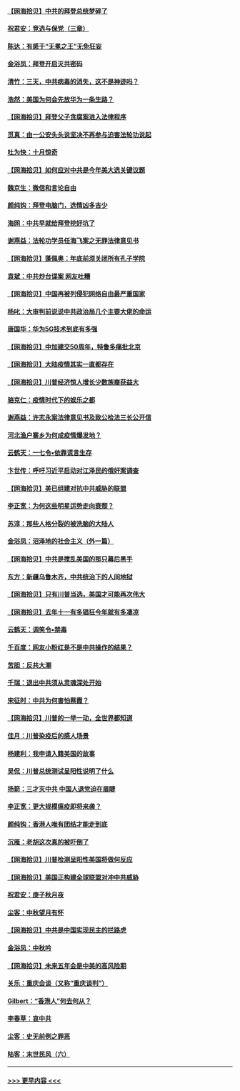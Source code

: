 #### [【网海拾贝】中共的拜登总统梦碎了](../pages/nsc993/n12487896.md?t=10201402) 
#### [祝君安：竞选与保党（三章）](../pages/nsc993/n12487258.md?t=10201402) 
#### [陈达：有感于“无冕之王”无免狂妄](../pages/nsc993/n12485133.md?t=10201402) 
#### [金浴凤：拜登开启灭共密码](../pages/nsc993/n12485125.md?t=10201402) 
#### [清竹：三天，中共病毒的消失，这不是神迹吗？](../pages/nsc993/n12485027.md?t=10201402) 
#### [浩然：美国为何会先放华为一条生路？](../pages/nsc993/n12484997.md?t=10201402) 
#### [【网海拾贝】拜登父子贪腐案进入法律程序](../pages/nsc993/n12484957.md?t=10201402) 
#### [觅真：由一公安头头说坚决不再参与迫害法轮功说起](../pages/nsc993/n12484212.md?t=10201402) 
#### [吐为快：十月惊奇](../pages/nsc993/n12484172.md?t=10201402) 
#### [【网海拾贝】如何应对中共是今年美大选关键议题](../pages/nsc993/n12483755.md?t=10201402) 
#### [魏京生：微信和言论自由](../pages/nsc993/n12483372.md?t=10201402) 
#### [颜纯钩：拜登电脑门，选情凶多吉少](../pages/nsc993/n12482666.md?t=10201402) 
#### [海网：中共早就给拜登挖好坑了](../pages/nsc993/n12482660.md?t=10201402) 
#### [谢燕益：法轮功学员任海飞案之无罪法律意见书](../pages/nsc993/n12482512.md?t=10201402) 
#### [【网海拾贝】蓬佩奥：年底前须关闭所有孔子学院](../pages/nsc993/n12482443.md?t=10201402) 
#### [袁斌：中共炒台谍案 网友吐糟](../pages/nsc993/n12481564.md?t=10201402) 
#### [【网海拾贝】中国再被列侵犯网络自由最严重国家](../pages/nsc993/n12479643.md?t=10201402) 
#### [杨叱：大审判前说说中共政治局几个主要大佬的命运](../pages/nsc993/n12477527.md?t=10201402) 
#### [唐国华：华为5G技术到底有多强](../pages/nsc993/n12477483.md?t=10201402) 
#### [【网海拾贝】中加建交50周年，特鲁多痛批北京](../pages/nsc993/n12476892.md?t=10201402) 
#### [【网海拾贝】大陆疫情其实一直都存在](../pages/nsc993/n12473948.md?t=10201402) 
#### [【网海拾贝】川普经济惊人增长少数族裔获益大](../pages/nsc993/n12471565.md?t=10201402) 
#### [骆克仁：疫情时代下的娱乐之都](../pages/nsc993/n12471312.md?t=10201402) 
#### [谢燕益：许志永案法律意见书及致公检法三长公开信](../pages/nsc993/n12470870.md?t=10201402) 
#### [河北渔户寨乡为何成疫情爆发地？](../pages/nsc993/n12464936.md?t=10201402) 
#### [云鹤天：一七令▪依靠谎言生存](../pages/nsc993/n12470034.md?t=10201402) 
#### [卞世传：呼吁习近平启动对江泽民的俄奸案调查](../pages/nsc993/n12469722.md?t=10201402) 
#### [【网海拾贝】美已组建对抗中共威胁的联盟](../pages/nsc993/n12469018.md?t=10201402) 
#### [李正宽：为何这些明星运势走向衰颓？](../pages/nsc993/n12468730.md?t=10201402) 
#### [苏淳：那些人格分裂的被洗脑的大陆人](../pages/nsc993/n12467858.md?t=10201402) 
#### [金浴凤：沼泽地的社会主义（外一篇）](../pages/nsc993/n12467792.md?t=10201402) 
#### [【网海拾贝】中共是搅乱美国的那只幕后黑手](../pages/nsc993/n12467700.md?t=10201402) 
#### [东方：新疆乌鲁木齐，中共统治下的人间地狱](../pages/nsc993/n12466075.md?t=10201402) 
#### [【网海拾贝】只有川普当选，美国才可能再次伟大](../pages/nsc993/n12466013.md?t=10201402) 
#### [【网海拾贝】去年十一有多猖狂今年就有多凄凉](../pages/nsc993/n12463649.md?t=10201402) 
#### [云鹤天：调笑令▪禁毒](../pages/nsc993/n12462975.md?t=10201402) 
#### [千百度：网友小粉红是不是中共操作的结果？](../pages/nsc993/n12461025.md?t=10201402) 
#### [苦胆：反共大潮](../pages/nsc993/n12459469.md?t=10201402) 
#### [千瑞：退出中共须从灵魂深处开始](../pages/nsc993/n12459437.md?t=10201402) 
#### [宋征时：中共为何害怕蔡霞？](../pages/nsc993/n12459097.md?t=10201402) 
#### [【网海拾贝】川普的一举一动，全世界都知道](../pages/nsc993/n12458825.md?t=10201402) 
#### [佳月：川普染疫后的感人场景](../pages/nsc993/n12456994.md?t=10201402) 
#### [杨建利：我申请入籍美国的故事](../pages/nsc993/n12455635.md?t=10201402) 
#### [吴侃：川普总统测试呈阳性说明了什么](../pages/nsc993/n12451869.md?t=10201402) 
#### [扬箭：三才灭中共 中国人退党迫在眉睫](../pages/nsc993/n12451842.md?t=10201402) 
#### [李正宽：更大规模瘟疫即将来袭？](../pages/nsc993/n12451455.md?t=10201402) 
#### [颜纯钩：香港人唯有团结才能走到底](../pages/nsc993/n12450870.md?t=10201402) 
#### [沉雁：老胡这次真的被吓倒了](../pages/nsc993/n12449796.md?t=10201402) 
#### [【网海拾贝】川普检测呈阳性美国将做何反应](../pages/nsc993/n12449042.md?t=10201402) 
#### [【网海拾贝】美国正构建全球联盟对冲中共威胁](../pages/nsc993/n12446580.md?t=10201402) 
#### [祝君安：庚子秋月夜](../pages/nsc993/n12445870.md?t=10201402) 
#### [尘客：中秋望月有怀](../pages/nsc993/n12444632.md?t=10201402) 
#### [【网海拾贝】中共是中国实现民主的拦路虎](../pages/nsc993/n12443573.md?t=10201402) 
#### [金浴凤：中秋吟](../pages/nsc993/n12441773.md?t=10201402) 
#### [【网海拾贝】未来五年会是中美的高风险期](../pages/nsc993/n12440760.md?t=10201402) 
#### [关乐：重庆会谈（又称“重庆谈判”）](../pages/nsc993/n12437525.md?t=10201402) 
#### [Gilbert：“香港人”何去何从？](../pages/nsc993/n12435894.md?t=10201402) 
#### [李春草：哀中共](../pages/nsc993/n12435874.md?t=10201402) 
#### [尘客：史无前例之罪恶](../pages/nsc993/n12435762.md?t=10201402) 
#### [陆客：末世民风（六）](../pages/nsc993/n12435354.md?t=10201402) 

----
#### [ >>> 更早内容 <<< ](../indexes/nsc993-earlier.md)
